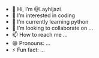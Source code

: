 - 👋 Hi, I’m @Layhijazi
- 👀 I’m interested in coding
- 🌱 I’m currently learning python
- 💞️ I’m looking to collaborate on ...
- 📫 How to reach me ...
- 😄 Pronouns: ...
- ⚡ Fun fact: ...

<!---
Layhijazi/Layhijazi is a ✨ special ✨ repository because its `README.md` (this file) appears on your GitHub profile.
You can click the Preview link to take a look at your changes.
--->
